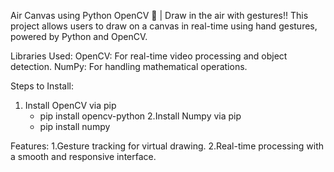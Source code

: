 
Air Canvas using Python OpenCV 🎨 | Draw in the air with gestures!!
This project allows users to draw on a canvas in real-time using hand gestures, powered by Python and OpenCV.

Libraries Used:
OpenCV: For real-time video processing and object detection.
NumPy: For handling mathematical operations.

Steps to Install:
1. Install OpenCV via pip
   - pip install opencv-python
2.Install Numpy via pip
   - pip install numpy

Features:
1.Gesture tracking for virtual drawing.
2.Real-time processing with a smooth and responsive interface.
